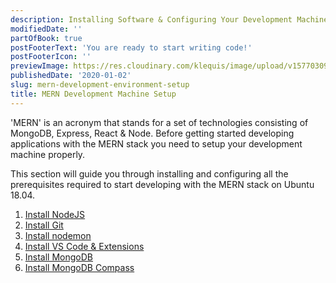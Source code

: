 ```yaml
---
description: Installing Software & Configuring Your Development Machine for MERN (MongoDB, Experss, React & Node) Development.
modifiedDate: ''
partOfBook: true
postFooterText: 'You are ready to start writing code!'
postFooterIcon: ''
previewImage: https://res.cloudinary.com/klequis/image/upload/v1577030994/mern-dev-env-setup.post_qj6mcm.png
publishedDate: '2020-01-02'
slug: mern-development-environment-setup
title: MERN Development Machine Setup
---
```


'MERN' is an acronym that stands for a set of technologies consisting of MongoDB, Express, React & Node. Before getting started developing applications with the MERN stack you need to setup your development machine properly.

This section will guide you through installing and configuring all the prerequisites required to start developing with the MERN stack on Ubuntu 18.04.

1. [Install NodeJS](https://klequis.io/installing-nodejs-ubuntu/)
2. [Install Git](https://klequis.io/installing-git-ubuntu/)
3. [Install nodemon](https://klequis.io/installing-nodemon-ubuntu/)
4. [Install VS Code & Extensions](https://klequis.io/installing-visual-studio-code-and-extensions/)
5. [Install MongoDB](https://klequis.io/installing-mongodb-on-ubuntu/)
6. [Install MongoDB Compass](https://klequis.io/installing-mongodb-compass-ubuntu/)
